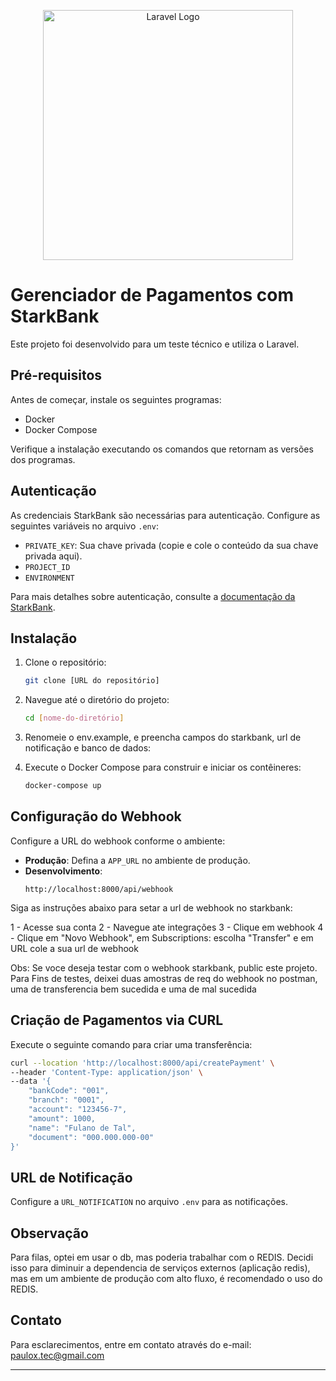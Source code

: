 
<p align="center">
  <a href="https://laravel.com" target="_blank">
    <img src="https://raw.githubusercontent.com/laravel/art/master/logo-lockup/5%20SVG/2%20CMYK/1%20Full%20Color/laravel-logolockup-cmyk-red.svg" width="400" alt="Laravel Logo">
  </a>
</p>



# Gerenciador de Pagamentos com StarkBank

Este projeto foi desenvolvido para um teste técnico e utiliza o Laravel.

## Pré-requisitos

Antes de começar, instale os seguintes programas:

- Docker
- Docker Compose

Verifique a instalação executando os comandos que retornam as versões dos programas.

## Autenticação

As credenciais StarkBank são necessárias para autenticação. Configure as seguintes variáveis no arquivo `.env`:

- `PRIVATE_KEY`: Sua chave privada (copie e cole o conteúdo da sua chave privada aqui).
- `PROJECT_ID`
- `ENVIRONMENT`

Para mais detalhes sobre autenticação, consulte a [documentação da StarkBank](https://starkbank.com/docs/api#introduction).

## Instalação

1. Clone o repositório:
   ```bash
   git clone [URL do repositório]
   ```
2. Navegue até o diretório do projeto:
   ```bash
   cd [nome-do-diretório]
   ```
3. Renomeie o env.example, e preencha campos do starkbank, url de notificação e banco de dados:
   
4. Execute o Docker Compose para construir e iniciar os contêineres:
   ```bash
   docker-compose up
   ```

## Configuração do Webhook

Configure a URL do webhook conforme o ambiente:

- **Produção**: Defina a `APP_URL` no ambiente de produção.
- **Desenvolvimento**:
  ```plaintext
  http://localhost:8000/api/webhook
  ```

Siga as instruções abaixo para setar a url de webhook no starkbank:

1 - Acesse sua conta
2 - Navegue ate integrações
3 - Clique em webhook
4 - Clique em "Novo Webhook", em Subscriptions: escolha "Transfer" e em URL cole a sua url de webhook

Obs: Se voce deseja testar com o webhook starkbank, public este projeto. Para Fins de testes, deixei duas amostras de req do webhook no postman, uma de transferencia bem sucedida e uma de mal sucedida



## Criação de Pagamentos via CURL

Execute o seguinte comando para criar uma transferência:

```bash
curl --location 'http://localhost:8000/api/createPayment' \
--header 'Content-Type: application/json' \
--data '{
    "bankCode": "001",
    "branch": "0001",
    "account": "123456-7",
    "amount": 1000,
    "name": "Fulano de Tal",
    "document": "000.000.000-00"
}'
```

## URL de Notificação

Configure a `URL_NOTIFICATION` no arquivo `.env` para as notificações.


## Observação
Para filas, optei em usar o db, mas poderia trabalhar com o REDIS. Decidi isso para diminuir a dependencia 
de serviços externos (aplicação redis), mas em um ambiente de produção com alto fluxo, é recomendado o uso do REDIS.


## Contato

Para esclarecimentos, entre em contato através do e-mail: paulox.tec@gmail.com

---
